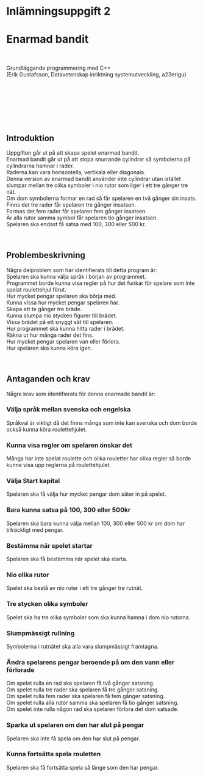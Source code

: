 # Inlämningsuppgift 2
# Enarmad bandit

<br>

Grundläggande programmering med C++  
(Erik Gustafsson, Datavetenskap inriktning systemutveckling, a23erigu)

<br>
<br>
<br>
<br>
<br>
<br>

## Introduktion

Uppgiften går ut på att skapa spelet enarmad bandit.  
Enarmad bandit går ut på att stopa snurrande cylindrar så symbolerna på cylindrarna hamnar i rader.  
Raderna kan vara horisontella, vertikala eller diagonala.  
Denna version av enarmad bandit använder inte cylindrar utan istället slumpar mellan tre olika symboler i nio rutor som liger i ett tre gånger tre nät.  
Om dom symbolerna formar en rad så får spelaren en två gånger sin insats.  
Finns det tre rader får spelaren tre gånger insatsen.  
Formas det fem rader får spelaren fem gånger insatsen.  
Är alla rutor samma symbol får spelaren tio gånger insatsen.  
Spelaren ska endast få satsa med 100, 300 eller 500 kr. 

<br>

## Problembeskrivning

Några delproblem som har identifierats till detta program är:   
Spelaren ska kunna välja språk i början av programmet.  
Programmet borde kunna visa regler på hur det funkar för spelare som inte spelat roulettehjul förut.  
Hur mycket pengar spelaren ska börja med.  
Kunna vissa hur mycket pengar spelaren har.   
Skapa ett te gånger tre bräde.  
Kunna slumpa nio stycken figurer till brädet.  
Vissa brädet på ett snyggt sät till spelaren.  
Hur programmet ska kunna hitta rader i brädet.  
Räkna ut hur många rader det fins.  
Hur mycket pengar spelaren van eller förlora.  
Hur spelaren ska kunna köra igen.

<br>

## Antaganden och krav

Några krav som identifierats för denna enarmade bandit är:  

### Välja språk mellan svenska och engelska
Språkval är viktigt då det finns många som inte kan svenska och dom borde också kunna köra roulettehjulet.

### Kunna visa regler om spelaren önskar det
Många har inte spelat roulette och olika rouletter har olika regler så borde kunna visa upp reglerna på roulettehjulet.

### Välja Start kapital 
Spelaren ska få välja hur mycket pengar dom säter in på spelet.

### Bara kunna satsa på 100, 300 eller 500kr
Spelaren ska bara kunna välja mellan 100, 300 eller 500 kr om dom har tillräckligt med pengar.

### Bestämma när spelet startar
Spelaren ska få bestämma när spelet ska starta.

### Nio olika rutor
Spelet ska bestå av nio ruter i ett tre gånger tre rutnät.

### Tre stycken olika symboler
Spelet ska ha tre olika symboler som ska kunna hamna i dom nio rutorna.

### Slumpmässigt rullning
Symbolerna i rutnätet ska alla vara slumpmässigt framtagna.

### Ändra spelarens pengar beroende på om den vann eller förlorade
Om spelet rulla en rad ska spelaren få två gånger satsning.  
Om spelet rulla tre rader ska spelaren få tre gånger satsning.  
Om spelet rulla fem rader ska spelaren få fem gånger satsning.  
Om spelet rulla alla rutor samma ska spelaren få tio gånger satsning.  
Om spelet inte rulla någon rad ska spelaren förlora det dom satsade.

### Sparka ut spelaren om den har slut på pengar
Spelaren ska inte få spela om den har slut på pengar.

### Kunna fortsätta spela rouletten  
Spelaren ska få fortsätta spela så länge som den har pengar.

<br>